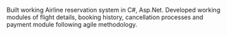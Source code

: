 Built working Airline reservation system in C#, Asp.Net. Developed working modules of flight details, booking history, cancellation processes and payment module following agile methodology.
